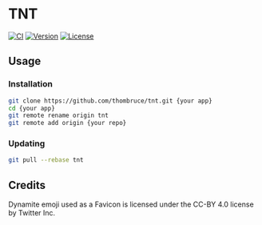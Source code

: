# TNT

[![CI](https://github.com/thombruce/tnt/actions/workflows/nuxtjs.yml/badge.svg?branch=main)](https://github.com/thombruce/tnt/actions/workflows/nuxtjs.yml?query=branch%3Amain)
[![Version](https://img.shields.io/github/v/tag/thombruce/tnt?label=release)](https://github.com/thombruce/tnt/tags)
[![License](https://img.shields.io/github/license/thombruce/tnt)](https://github.com/thombruce/tnt/blob/main/COPYING)

## Usage

### Installation

```sh
git clone https://github.com/thombruce/tnt.git {your app}
cd {your app}
git remote rename origin tnt
git remote add origin {your repo}
```

### Updating

```sh
git pull --rebase tnt
```

## Credits

Dynamite emoji used as a Favicon is licensed under the CC-BY 4.0 license by Twitter Inc.
